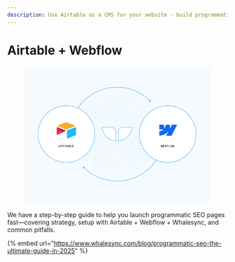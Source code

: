 ```yaml
---
description: Use Airtable as a CMS for your website - build programmatic SEO pages & more.
---
```


# Airtable + Webflow

<figure><img src="../../../.gitbook/assets/airtable + webflow.png" alt="Use Airtable as a CMS for your website" width="449"></figure>

We have a step-by-step guide to help you launch programmatic SEO pages fast—covering strategy, setup with Airtable + Webflow + Whalesync, and common pitfalls.

{% embed url="https://www.whalesync.com/blog/programmatic-seo-the-ultimate-guide-in-2025" %}
